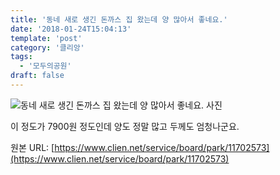 ```yaml
---
title: '동네 새로 생긴 돈까스 집 왔는데 양 많아서 좋네요.'
date: '2018-01-24T15:04:13'
template: 'post'
category: '클리앙'
tags: 
  - '모두의공원'
draft: false
---
```


![동네 새로 생긴 돈까스 집 왔는데 양 많아서 좋네요. 사진](https://cdn.clien.net/web/api/file/F01/6601167/43df3c8ece6107.jpg?w=780&h=30000)

이 정도가 7900원 정도인데 양도 정말 많고 두께도 엄청나군요.

원본 URL: [https://www.clien.net/service/board/park/11702573](https://www.clien.net/service/board/park/11702573)